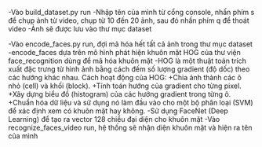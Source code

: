 -Vào build_dataset.py run
-Nhập tên của mình từ cổng console, nhấn phím s để chụp ảnh từ video, chụp từ 10 đến 20 ảnh, sau đó nhấn phím q để thoát video
-Ảnh sẽ được lưu vào thư mục dataset

-Vào encode_faces.py run, đợi mã hóa hết tất cả ảnh trong thư mục dataset
-encode_faces dựa trên mô hình phát hiện khuôn mặt HOG của thư viện face_recognition dùng để mã hóa khuôn mặt 
-HOG là một thuật toán trích xuất đặc trưng từ hình ảnh bằng cách đếm số lượng gradient (độ dốc) theo các hướng khác nhau.
Cách hoạt động của HOG:
+Chia ảnh thành các ô nhỏ (cell) và khối (block).
+Tính toán hướng của gradient cho từng pixel.
+Xây dựng biểu đồ (histogram) của các hướng gradient trong từng ô.
+Chuẩn hóa dữ liệu và sử dụng nó làm đầu vào cho một bộ phân loại (SVM) để xác định xem có khuôn mặt hay không.
-Sử dụng FaceNet (Deep Learning) để tạo ra vector 128 chiều đại diện cho khuôn mặt
-Vào recognize_faces_video run, hệ thống sẽ nhận diện khuôn mặt và hiện ra tên của mình